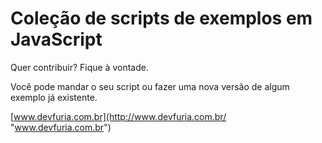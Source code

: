 Coleção de scripts de exemplos em JavaScript
===


Quer contribuir? Fique à vontade.

Você pode mandar o seu script ou fazer uma nova versão de algum exemplo já existente.


[www.devfuria.com.br](http://www.devfuria.com.br/ "www.devfuria.com.br")